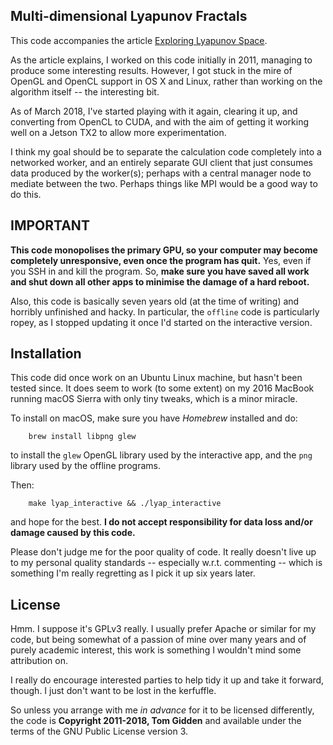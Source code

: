 Multi-dimensional Lyapunov Fractals
-----------------------------------

This code accompanies the article [Exploring Lyapunov Space](https://medium.com/@gid/exploring-lyapunov-space-b810a8bed153).

As the article explains, I worked on this code initially in 2011, managing
to produce some interesting results. However, I got stuck in the mire of
OpenGL and OpenCL support in OS X and Linux, rather than working on the
algorithm itself -- the interesting bit.

As of March 2018, I've started playing with it again, clearing it up,
and converting from OpenCL to CUDA, and with the aim of getting it 
working well on a Jetson TX2 to allow more experimentation.

I think my goal should be to separate the calculation code completely into a
networked worker, and an entirely separate GUI client that just consumes
data produced by the worker(s); perhaps with a central manager node to
mediate between the two.  Perhaps things like MPI would be a good way to
do this.

## IMPORTANT

**This code monopolises the primary GPU, so your computer may become
completely unresponsive, even once the program has quit.** Yes, even if
you SSH in and kill the program. So, **make sure you have saved all work
and shut down all other apps to minimise the damage of a hard reboot.**

Also, this code is basically seven years old (at the time of writing) and
horribly unfinished and hacky. In particular, the `offline` code is
particularly ropey, as I stopped updating it once I'd started on the
interactive version.

## Installation

This code did once work on an Ubuntu Linux machine, but hasn't been tested
since.  It does seem to work (to some extent) on my 2016 MacBook running
macOS Sierra with only tiny tweaks, which is a minor miracle.

To install on macOS, make sure you have _Homebrew_ installed and do:
```
	brew install libpng glew
```

to install the `glew` OpenGL library used by the interactive app, and the
`png` library used by the offline programs.

Then:
```
    make lyap_interactive && ./lyap_interactive
```

and hope for the best. **I do not accept responsibility for data loss
and/or damage caused by this code.**

Please don't judge me for the poor quality of code. It really doesn't live
up to my personal quality standards -- especially w.r.t. commenting --
which is something I'm really regretting as I pick it up six years later.

## License

Hmm. I suppose it's GPLv3 really. I usually prefer Apache or similar for
my code, but being somewhat of a passion of mine over many years and of
purely academic interest, this work is something I wouldn't mind some
attribution on.

I really do encourage interested parties to help tidy it up and take it
forward, though.  I just don't want to be lost in the kerfuffle.

So unless you arrange with me _in advance_ for it to be licensed
differently, the code is **Copyright 2011-2018, Tom Gidden** and available
under the terms of the GNU Public License version 3.
